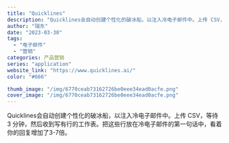```yaml
---
title: "Quicklines"
description: "Quicklines会自动创建个性化的破冰船，以注入冷电子邮件中。上传 CSV，等待 3 分钟，然后收到写有行的工作表。"
author: "瑞东"
date: "2023-03-30"
tags:
  - "电子邮件"
  - "营销"
categories: 产品营销
series: "application"
website_link: "https://www.quicklines.ai/"
color: "#666"

thumb_image: "/img/6770ceab73162726be0eee34ead0acfe.png"
cover_image: "/img/6770ceab73162726be0eee34ead0acfe.png"
---
```


Quicklines会自动创建个性化的破冰船，以注入冷电子邮件中。上传 CSV，等待 3 分钟，然后收到写有行的工作表。把这些行放在冷电子邮件的第一句话中，看着你的回复增加了3-7倍。